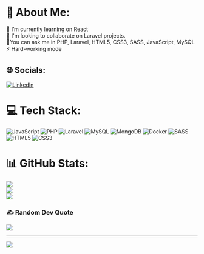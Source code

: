 # 💫 About Me:
🔭 I’m currently learning on React<br>👯 I'm looking to collaborate on Laravel projects.<br>💬You can ask me in PHP, Laravel, HTML5, CSS3, SASS, JavaScript, MySQL<br>⚡ Hard-working mode


## 🌐 Socials:
[![LinkedIn](https://img.shields.io/badge/LinkedIn-%230077B5.svg?logo=linkedin&logoColor=white)](https://linkedin.com/in/youssef-gamal-582300262/) 

# 💻 Tech Stack:
![JavaScript](https://img.shields.io/badge/javascript-%23323330.svg?style=for-the-badge&logo=javascript&logoColor=%23F7DF1E) ![PHP](https://img.shields.io/badge/php-%23777BB4.svg?style=for-the-badge&logo=php&logoColor=white) ![Laravel](https://img.shields.io/badge/laravel-%23FF2D20.svg?style=for-the-badge&logo=laravel&logoColor=white) ![MySQL](https://img.shields.io/badge/mysql-%2300000f.svg?style=for-the-badge&logo=mysql&logoColor=white) ![MongoDB](https://img.shields.io/badge/MongoDB-%234ea94b.svg?style=for-the-badge&logo=mongodb&logoColor=white) ![Docker](https://img.shields.io/badge/docker-%230db7ed.svg?style=for-the-badge&logo=docker&logoColor=white) ![SASS](https://img.shields.io/badge/SASS-hotpink.svg?style=for-the-badge&logo=SASS&logoColor=white) ![HTML5](https://img.shields.io/badge/html5-%23E34F26.svg?style=for-the-badge&logo=html5&logoColor=white) ![CSS3](https://img.shields.io/badge/css3-%231572B6.svg?style=for-the-badge&logo=css3&logoColor=white)
# 📊 GitHub Stats:
![](https://github-readme-stats.vercel.app/api?username=Youssef-gamal-1&theme=swift&hide_border=false&include_all_commits=true&count_private=false)<br/>
![](https://github-readme-streak-stats.herokuapp.com/?user=Youssef-gamal-1&theme=swift&hide_border=false)<br/>
![](https://github-readme-stats.vercel.app/api/top-langs/?username=Youssef-gamal-1&theme=swift&hide_border=false&include_all_commits=true&count_private=false&layout=compact)

### ✍️ Random Dev Quote
![](https://quotes-github-readme.vercel.app/api?type=horizontal&theme=dark)

---
[![](https://visitcount.itsvg.in/api?id=Youssef-gamal-1&icon=0&color=3)](https://visitcount.itsvg.in)

<!-- Proudly created with GPRM ( https://gprm.itsvg.in ) -->
